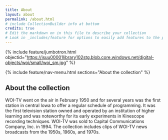 ```yaml
---
title: About
layout: about
permalink: /about.html
# include CollectionBuilder info at bottom
credits: true
# Edit the markdown on in this file to describe your collection
# Look in _includes/feature for options to easily add features to the page
---
```


{% include feature/jumbotron.html objectid="https://isuu00001library102stg.blob.core.windows.net/digital-objects/woi/small/woi_sm.jpg" %} 

{% include feature/nav-menu.html sections="About the collection" %}

## About the collection

WOI-TV went on the air in February 1950 and for several years was the first station in central Iowa to offer a regular schedule of programming. It was the first television station owned and operated by an institution of higher learning and was noteworthy for its early experiments in Kinescope recording techniques. WOI-TV was sold to Capital Communications Company, Inc. in 1994. The collection includes clips of WOI-TV news broadcasts from the 1950s, 1960s, and 1970s.
